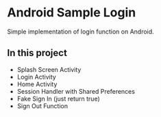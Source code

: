 # Android Sample Login
Simple implementation of login function on Android.

## In this project
- Splash Screen Activity
- Login Activity
- Home Activity
- Session Handler with Shared Preferences
- Fake Sign In (just return true)
- Sign Out Function

